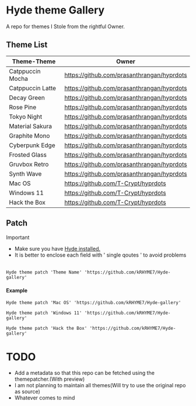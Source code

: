 # Hyde theme Gallery

A repo for themes I Stole from the rightful Owner. 

## Theme List

| Theme-Theme | Owner |
|------------|------------| 
| Catppuccin Mocha | https://github.com/prasanthrangan/hyprdots |
| Catppuccin Latte | https://github.com/prasanthrangan/hyprdots | 
| Decay Green | https://github.com/prasanthrangan/hyprdots | 
| Rose Pine | https://github.com/prasanthrangan/hyprdots | 
| Tokyo Night | https://github.com/prasanthrangan/hyprdots | 
| Material Sakura | https://github.com/prasanthrangan/hyprdots | 
| Graphite Mono | https://github.com/prasanthrangan/hyprdots | 
| Cyberpunk Edge | https://github.com/prasanthrangan/hyprdots | 
| Frosted Glass  | https://github.com/prasanthrangan/hyprdots | 
| Gruvbox Retro | https://github.com/prasanthrangan/hyprdots | 
| Synth Wave  | https://github.com/prasanthrangan/hyprdots | 
| Mac OS | https://github.com/T-Crypt/hyprdots | 
| Windows 11 | https://github.com/T-Crypt/hyprdots | 
| Hack the Box | https://github.com/T-Crypt/hyprdots | 


## Patch 

> [!IMPORTANT]
> + Make sure you have [Hyde installed.](https://github.com/prasanthrangan/hyprdots)
> + It is better to enclose each field with ' single qoutes '  to avoid problems


 ######
```
Hyde theme patch 'Theme Name' 'https://github.com/kRHYME7/Hyde-gallery' 
```

#### Example


```
Hyde theme patch 'Mac OS' 'https://github.com/kRHYME7/Hyde-gallery'
```

```
Hyde theme patch 'Windows 11' 'https://github.com/kRHYME7/Hyde-gallery'
```

```
Hyde theme patch 'Hack the Box' 'https://github.com/kRHYME7/Hyde-gallery'
```




# TODO

+ Add a metadata so that this repo can be fetched using the themepatcher.(With preview)
+ I am not planning to maintain all themes(Will try to use the original repo as source)   
+ Whatever comes to mind
